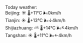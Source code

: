 Today weather:  
Beijing: ☀️ 🌡️+11°C 🌬️0km/h  
Tianjin: ☀️ 🌡️+13°C 🌬️↓4km/h  
Shijiazhuang: ⛅️  🌡️+14°C 🌬️↖4km/h  
Tangshan: ☀️ 🌡️+11°C 🌬️←4km/h  
